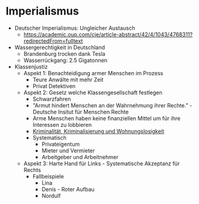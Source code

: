 # Imperialismus
+ Deutscher Imperialismus: Ungleicher Austausch
	+ https://academic.oup.com/cje/article-abstract/42/4/1043/4768311?redirectedFrom=fulltext
+ Wassergerechtigkeit in Deutschland
	+ Brandenburg trocken dank Tesla
	+ Wasserrückgang: 2.5 Gigatonnen
+ Klassenjustiz
	+ Aspekt 1: Benachteidigung armer Menschen im Prozess
		+ Teure Anwälte mit mehr Zeit
		+ Privat Detektiven
	+ Aspekt 2: Gesetz welche Klassengesellschaft festlegen
		+ Schwarzfahren
		+ "Armut hindert Menschen an der Wahrnehmung ihrer Rechte." - Deutsche Insitut für Menschen Rechte
		+ Arme Menschen haben keine finanziellen Mittel um für ihre Interessen zu  lobbieren
		+ [Kriminalität, Kriminalisierung  und Wohnungslosigkeit](https://dspace.ub.uni-siegen.de/bitstream/ubsi/292/1/mueller_marion.pdf)
		+ Systematisch
			+ Privateigentum
			+ Mieter und Vermieter
			+ Arbeitgeber und Arbeitnehmer
	+ Aspekt 3: Harte Hand für Links - Systematische Akzeptanz für Rechts
		+ Fallbeispiele
			+ Lina
			+ Denis - Roter Aufbau
			+ Nordulf